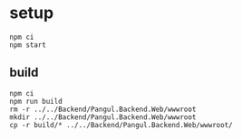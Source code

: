 # setup

    npm ci
    npm start

## build

    npm ci
    npm run build
    rm -r ../../Backend/Pangul.Backend.Web/wwwroot
    mkdir ../../Backend/Pangul.Backend.Web/wwwroot
    cp -r build/* ../../Backend/Pangul.Backend.Web/wwwroot/
